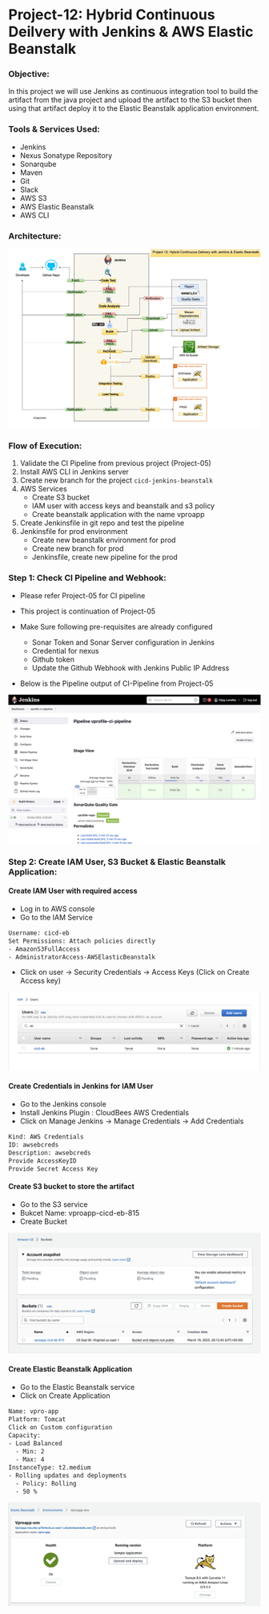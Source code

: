 # Project-12: Hybrid Continuous Deilvery with Jenkins & AWS Elastic Beanstalk 

### Objective:

In this project we will use Jenkins as continuous integration tool to build the artifact from the java project and upload the artifact to the S3 bucket then using that artifact deploy it to the Elastic Beanstalk application environment.

### Tools & Services Used:
- Jenkins 
- Nexus Sonatype Repository
- Sonarqube 
- Maven
- Git 
- Slack
- AWS S3
- AWS Elastic Beanstalk
- AWS CLI

### Architecture:

![GitHub Light](./snaps/pro-12-cicd-jenkins-eb.drawio.png)

### Flow of Execution:

1. Validate the CI Pipeline from previous project (Project-05)
2. Install AWS CLI in Jenkins server 
3. Create new branch for the project `cicd-jenkins-beanstalk`
4. AWS Services
   - Create S3 bucket
   - IAM user with access keys and beanstalk and s3 policy 
   - Create beanstalk application with the name vproapp
5. Create Jenkinsfile in git repo and test the pipeline 
6. Jenkinsfile for prod environment
   - Create new beanstalk environment for prod 
   - Create new branch for prod 
   - Jenkinsfile, create new pipeline for the prod 


### Step 1: Check CI Pipeline and Webhook:

- Please refer Project-05 for CI pipeline 
- This project is continuation of Project-05
- Make Sure following pre-requisites are already configured
  - Sonar Token and Sonar Server configuration in Jenkins 
  - Credential for nexus 
  - Github token
  - Update the Github Webhook with Jenkins Public IP Address

- Below is the Pipeline output of CI-Pipeline from Project-05

![GitHub Light](./snaps/ci-pipeline-from-pro05.png)


### Step 2: Create IAM User, S3 Bucket & Elastic Beanstalk Application: 

#### Create IAM User with required access
  - Log in to AWS console 
  - Go to the IAM Service 
```
Username: cicd-eb
Set Permissions: Attach policies directly
- AmazonS3FullAccess
- AdministratorAccess-AWSElasticBeanstalk
```
- Click on user -> Security Credentials -> Access Keys (Click on Create Access key)


![GitHub Light](./snaps/pro12-iam-user.png)

#### Create Credentials in Jenkins for IAM User

- Go to the Jenkins console 
- Install Jenkins Plugin : CloudBees AWS Credentials
- Click on Manage Jenkins -> Manage Credentials -> Add Credentials

```
Kind: AWS Credentials
ID: awsebcreds
Description: awsebcreds
Provide AccessKeyID
Provide Secret Access Key
```

#### Create S3 bucket to store the artifact

- Go to the S3 service
- Bukcet Name: vproapp-cicd-eb-815
- Create Bucket 

![GitHub Light](./snaps/pro12-s3-bucket.png)

#### Create Elastic Beanstalk Application

- Go to the Elastic Beanstalk service
- Click on Create Application 

```
Name: vpro-app
Platform: Tomcat
Click on Custom configuration
Capacity:
- Load Balanced
  - Min: 2
  - Max: 4
InstanceType: t2.medium
- Rolling updates and deployments
  - Policy: Rolling
  - 50 %
```

![GitHub Light](./snaps/pro12-eb-app.png)